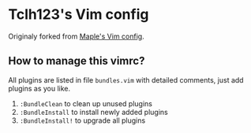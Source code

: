 Tclh123's Vim config
==================

Originaly forked from [Maple's Vim config](https://github.com/humiaozuzu/dot-vimrc).

## How to manage this vimrc?

All plugins are listed in file `bundles.vim` with detailed comments, just add plugins as you like.

1. `:BundleClean` to clean up unused plugins
2. `:BundleInstall` to install newly added plugins
3. `:BundleInstall!` to upgrade all plugins
